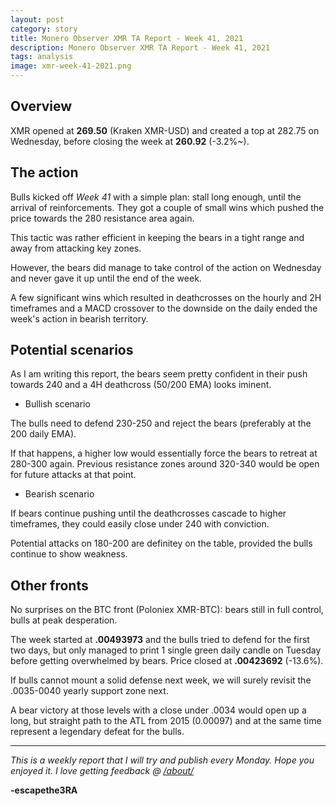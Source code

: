 ```yaml
---
layout: post
category: story
title: Monero Observer XMR TA Report - Week 41, 2021
description: Monero Observer XMR TA Report - Week 41, 2021
tags: analysis
image: xmr-week-41-2021.png
---
```


## Overview

XMR opened at **269.50** (Kraken XMR-USD) and created a top at 282.75 on Wednesday, before closing the week at **260.92** (-3.2%~). 

## The action

Bulls kicked off *Week 41* with a simple plan: stall long enough, until the arrival of reinforcements. They got a couple of small wins which pushed the price towards the 280 resistance area again.

This tactic was rather efficient in keeping the bears in a tight range and away from attacking key zones.

However, the bears did manage to take control of the action on Wednesday and never gave it up until the end of the week. 

A few significant wins which resulted in deathcrosses on the hourly and 2H timeframes and a MACD crossover to the downside on the daily ended the week's action in bearish territory.

## Potential scenarios

As I am writing this report, the bears seem pretty confident in their push towards 240 and a 4H deathcross (50/200 EMA) looks iminent.

- Bullish scenario

The bulls need to defend 230-250 and reject the bears (preferably at the 200 daily EMA).

If that happens, a higher low would essentially force the bears to retreat at 280-300 again. Previous resistance zones around 320-340 would be open for future attacks at that point.

- Bearish scenario

If bears continue pushing until the deathcrosses cascade to higher timeframes, they could easily close under 240 with conviction. 

Potential attacks on 180-200 are definitey on the table, provided the bulls continue to show weakness.

## Other fronts

No surprises on the BTC front (Poloniex XMR-BTC): bears still in full control, bulls at peak desperation.

The week started at **.00493973** and the bulls tried to defend for the first two days, but only managed to print 1 single green daily candle on Tuesday before getting overwhelmed by bears. Price closed at **.00423692** (-13.6%). 

If bulls cannot mount a solid defense next week, we will surely revisit the .0035-0040 yearly support zone next. 

A bear victory at those levels with a close under .0034 would open up a long, but straight path to the ATL from 2015 (0.00097) and at the same time represent a legendary defeat for the bulls.

---

*This is a weekly report that I will try and publish every Monday. Hope you enjoyed it. I love getting feedback @ [/about/](/about/)*

**-escapethe3RA**
